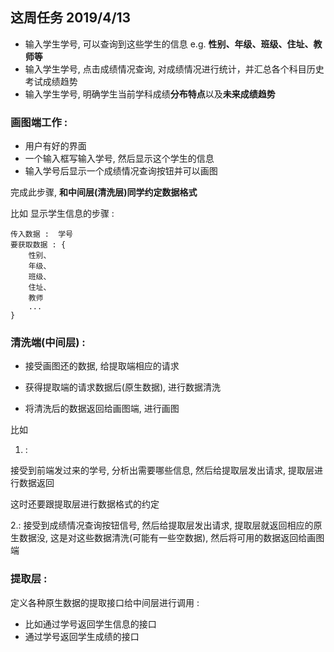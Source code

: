 ## 这周任务 2019/4/13

* 输入学生学号, 可以查询到这些学生的信息 e.g. **性别、年级、班级、住址、教师等**
* 输入学生学号, 点击成绩情况查询, 对成绩情况进行统计，并汇总各个科目历史考试成绩趋势
* 输入学生学号, 明确学生当前学科成绩**分布特点**以及**未来成绩趋势**



### 画图端工作 :

* 用户有好的界面
* 一个输入框写输入学号, 然后显示这个学生的信息
* 输入学号后显示一个成绩情况查询按钮并可以画图

完成此步骤, **和中间层(清洗层)同学约定数据格式** 

比如 显示学生信息的步骤 : 

~~~
传入数据 :  学号
要获取数据 : {
    性别、
    年级、
    班级、
    住址、
    教师
    ...
}
~~~



### 清洗端(中间层) : 

* 接受画图还的数据, 给提取端相应的请求
* 获得提取端的请求数据后(原生数据), 进行数据清洗

* 将清洗后的数据返回给画图端, 进行画图

比如

 1. :

 接受到前端发过来的学号, 分析出需要哪些信息, 然后给提取层发出请求, 提取层进行数据返回

这时还要跟提取层进行数据格式的约定

2.: 接受到成绩情况查询按钮信号, 然后给提取层发出请求, 提取层就返回相应的原生数据没, 这是对这些数据清洗(可能有一些空数据), 然后将可用的数据返回给画图端



### 提取层 : 

定义各种原生数据的提取接口给中间层进行调用 :

* 比如通过学号返回学生信息的接口
* 通过学号返回学生成绩的接口























